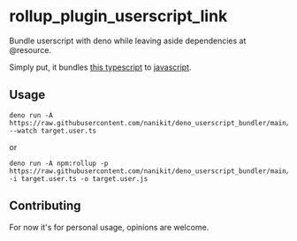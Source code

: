 # rollup_plugin_userscript_link

Bundle userscript with deno while leaving aside dependencies at @resource.

Simply put, it bundles [this typescript](./test/data/example.user.ts) to
[javascript](./test/data/output_expected.user.js).

## Usage

```
deno run -A https://raw.githubusercontent.com/nanikit/deno_userscript_bundler/main/mod.ts --watch target.user.ts
```

or

```
deno run -A npm:rollup -p https://raw.githubusercontent.com/nanikit/deno_userscript_bundler/main/mod.ts -i target.user.ts -o target.user.js
```

## Contributing

For now it's for personal usage, opinions are welcome.
